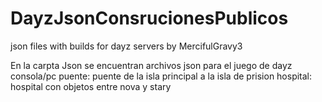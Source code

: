 # DayzJsonConsrucionesPublicos
json files with builds for dayz servers by MercifulGravy3



En la carpta Json se encuentran archivos json para el juego de dayz consola/pc 
puente: puente de la isla principal a la isla de prision
hospital: hospital con objetos entre nova y stary
